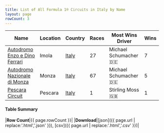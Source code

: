 ```yaml
---
title: List of All Formula 1® Circuits in Italy by Name
layout: page
rowCount: 3
---
```


| Name | Location | Country | Races | Most Wins Driver | Wins |
|--|--|--|--|--|--|
| [Autodromo Enzo e Dino Ferrari](/f1/circuits/imola) | Imola | [Italy](/f1/countries/italy) | 27 | Michael Schumacher 🇩🇪 | 7 |
| [Autodromo Nazionale di Monza](/f1/circuits/monza) | Monza | [Italy](/f1/countries/italy) | 67 | Michael Schumacher 🇩🇪 | 5 |
| [Pescara Circuit](/f1/circuits/pescara) | Pescara | [Italy](/f1/countries/italy) | 1 | Stirling Moss 🇬🇧 | 1 |

#### Table Summary

|**Row Count**|{{ page.rowCount }}|
|**Download**|[json]({{ page.url | replace:'.html','.json' }}), [csv]({{ page.url | replace:'.html','.csv' }})|
